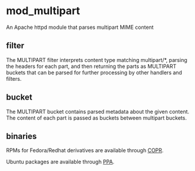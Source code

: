 # mod_multipart
An Apache httpd module that parses multipart MIME content

## filter
The MULTIPART filter interprets content type matching multipart/*, parsing
the headers for each part, and then returning the parts as MULTIPART buckets
that can be parsed for further processing by other handlers and filters.

## bucket
The MULTIPART bucket contains parsed metadata about the given content. The
content of each part is passed as buckets between multipart buckets.

## binaries
RPMs for Fedora/Redhat derivatives are available through
[COPR](https://copr.fedorainfracloud.org/coprs/minfrin/mod_multipart/).

Ubuntu packages are available through
[PPA](https://launchpad.net/~minfrin/+archive/ubuntu/apache2/).

